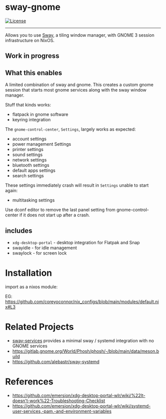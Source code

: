 # sway-gnome

[![License](http://img.shields.io/badge/license-MIT-blue.svg?style=flat)](http://choosealicense.com/licenses/mit/)

--------------------------------------------------------------------------------

Allows you to use [Sway](https://github.com/swaywm/sway), a tiling window manager, with GNOME 3 session
infrastructure on NixOS.

## Work in progress

## What this enables

A limited combination of sway and gnome. This creates a custom gnome session that starts most
gnome services along with the sway window manager.

Stuff that kinds works:

 * flatpack in gnome software
 * keyring integration

The `gnome-control-center`, `Settings`, largely works as expected:

 * account settings
 * power management Settings
 * printer settings
 * sound settings
 * network settings
 * bluetooth settings
 * default apps settings
 * search settings

 These settings immediately crash will result in `Settings` unable to start again:

* multitasking settings

Use dconf editor to remove the last panel setting from gnome-control-center if it does not start up after a
crash.

## includes

 * `xdg-desktop-portal` - desktop integration for Flatpak and Snap
 * swayidle - for idle management
 * swaylock - for screen lock

# Installation

import as a nixos module:

EG: https://github.com/coreyoconnor/nix_configs/blob/main/modules/default.nix#L3

# Related Projects

 * [sway-services](https://github.com/xdbob/sway-services) provides a minimal sway / systemd integration with no GNOME services
 * https://gitlab.gnome.org/World/Phosh/phosh/-/blob/main/data/meson.build
 * https://github.com/alebastr/sway-systemd

# References

- https://github.com/emersion/xdg-desktop-portal-wlr/wiki/%22It-doesn't-work%22-Troubleshooting-Checklist
- https://github.com/emersion/xdg-desktop-portal-wlr/wiki/systemd-user-services,-pam,-and-environment-variables




